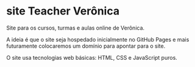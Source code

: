 # site Teacher Verônica

Site para os cursos, turmas e aulas online de Verônica.

A ideia é que o site seja hospedado inicialmente no GitHub Pages
e mais futuramente colocaremos um domínio para apontar para o
site.

O site usa tecnologias web básicas: HTML, CSS e JavaScript
puros.
